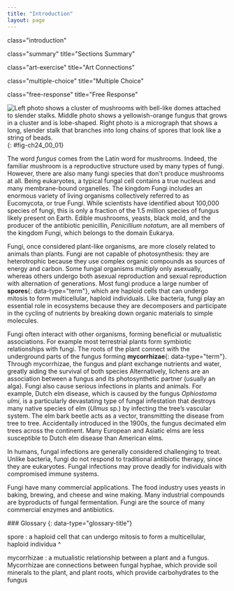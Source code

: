 ```yaml
---
title: "Introduction"
layout: page
---
```



<cnx-pi data-type="cnx.flag.introduction"> class="introduction" </cnx-pi>

<cnx-pi data-type="cnx.eoc">class="summary" title="Sections Summary"</cnx-pi>

<cnx-pi data-type="cnx.eoc">class="art-exercise" title="Art Connections"</cnx-pi>

<cnx-pi data-type="cnx.eoc">class="multiple-choice" title="Multiple Choice"</cnx-pi>

<cnx-pi data-type="cnx.eoc">class="free-response" title="Free Response"</cnx-pi>

 ![Left photo shows a cluster of mushrooms with bell-like domes attached to slender stalks. Middle photo shows a yellowish-orange fungus that grows in a cluster and is lobe-shaped. Right photo is a micrograph that shows a long, slender stalk that branches into long chains of spores that look like a string of beads.](../resources/Figure_24_00_01abcf.jpg "Many species of fungus produce the familiar mushroom (a) which is a reproductive structure. This (b) coral fungus displays brightly colored fruiting bodies. This electron micrograph shows (c) the spore-bearing structures of Aspergillus, a type of toxic fungi found mostly in soil and plants. (credit &#x201C;mushroom&#x201D;: modification of work by Chris Wee; credit &#x201C;coral fungus&#x201D;: modification of work by Cory Zanker; credit &#x201C;Aspergillus&#x201D;: modification of work by Janice Haney Carr, Robert Simmons, CDC; scale-bar data from Matt Russell)"){: #fig-ch24_00_01}

The word *fungus* comes from the Latin word for mushrooms. Indeed, the familiar mushroom is a reproductive structure used by many types of fungi. However, there are also many fungi species that don\'t produce mushrooms at all. Being eukaryotes, a typical fungal cell contains a true nucleus and many membrane-bound organelles. The kingdom Fungi includes an enormous variety of living organisms collectively referred to as Eucomycota, or true Fungi. While scientists have identified about 100,000 species of fungi, this is only a fraction of the 1.5 million species of fungus likely present on Earth. Edible mushrooms, yeasts, black mold, and the producer of the antibiotic penicillin, *Penicillium notatum*, are all members of the kingdom Fungi, which belongs to the domain Eukarya.

Fungi, once considered plant-like organisms, are more closely related to animals than plants. Fungi are not capable of photosynthesis: they are heterotrophic because they use complex organic compounds as sources of energy and carbon. Some fungal organisms multiply only asexually, whereas others undergo both asexual reproduction and sexual reproduction with alternation of generations. Most fungi produce a large number of **spores**{: data-type="term"}, which are haploid cells that can undergo mitosis to form multicellular, haploid individuals. Like bacteria, fungi play an essential role in ecosystems because they are decomposers and participate in the cycling of nutrients by breaking down organic materials to simple molecules.

Fungi often interact with other organisms, forming beneficial or mutualistic associations. For example most terrestrial plants form symbiotic relationships with fungi. The roots of the plant connect with the underground parts of the fungus forming **mycorrhizae**{: data-type="term"}. Through mycorrhizae, the fungus and plant exchange nutrients and water, greatly aiding the survival of both species Alternatively, lichens are an association between a fungus and its photosynthetic partner (usually an alga). Fungi also cause serious infections in plants and animals. For example, Dutch elm disease, which is caused by the fungus<em> Ophiostoma ulmi</em>, is a particularly devastating type of fungal infestation that destroys many native species of elm (*Ulmus* sp.) by infecting the tree’s vascular system. The elm bark beetle acts as a vector, transmitting the disease from tree to tree. Accidentally introduced in the 1900s, the fungus decimated elm trees across the continent. Many European and Asiatic elms are less susceptible to Dutch elm disease than American elms.

In humans, fungal infections are generally considered challenging to treat. Unlike bacteria, fungi do not respond to traditional antibiotic therapy, since they are eukaryotes. Fungal infections may prove deadly for individuals with compromised immune systems.

Fungi have many commercial applications. The food industry uses yeasts in baking, brewing, and cheese and wine making. Many industrial compounds are byproducts of fungal fermentation. Fungi are the source of many commercial enzymes and antibiotics.

<div data-type="glossary" markdown="1">
### Glossary
{: data-type="glossary-title"}

spore
: a haploid cell that can undergo mitosis to form a multicellular, haploid individua
^

mycorrhizae
: a mutualistic relationship between a plant and a fungus. Mycorrhizae are connections between fungal hyphae, which provide soil minerals to the plant, and plant roots, which provide carbohydrates to the fungus

</div>

